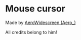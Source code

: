 # Mouse cursor

Made by [AeroWidescreen (Aero_)](https://github.com/AeroWidescreen)

All credits belong to him!


